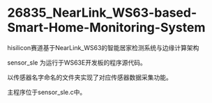 # 26835_NearLink_WS63-based-Smart-Home-Monitoring-System

hisilicon赛道基于NearLink_WS63的智能居家检测系统与边缘计算架构





sensor_sle 为运行于WS63E开发板的程序源代码。

以传感器名字命名的文件夹实现了对应传感器数据采集功能。

主程序位于sensor_sle.c中。
